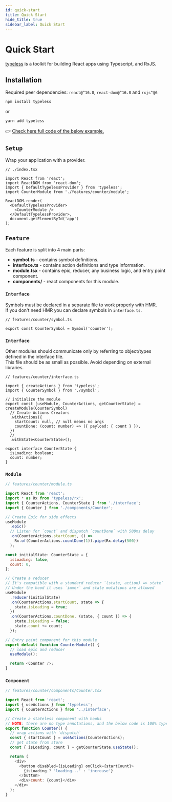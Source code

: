 ```yaml
---
id: quick-start
title: Quick Start
hide_title: true
sidebar_label: Quick Start
---
```


# Quick Start
[typeless](https://github.com/typeless-js/typeless) is a toolkit for building React apps using Typescript, and RxJS.


## Installation

Required peer dependencies: `react@^16.8`, `react-dom@^16.8` and `rxjs^@6`

```bash
npm install typeless
```

or

```bash
yarn add typeless
```

👉 [Check here full code of the below example.](https://codesandbox.io/s/x3qwol55xq)


## `Setup`
Wrap your application with a provider.

```tsx
// ./index.tsx

import React from 'react';
import ReactDOM from 'react-dom';
import { DefaultTypelessProvider } from 'typeless';
import CounterModule from './features/counter/module';

ReactDOM.render(
  <DefaultTypelessProvider>
    <CounterModule />
  </DefaultTypelessProvider>,
  document.getElementById('app')
);
```

## `Feature`
Each feature is split into 4 main parts:
- **symbol.ts** - contains symbol definitions.
- **interface.ts** - contains action definitions and type information.
- **module.tsx** - contains epic, reducer, any business logic, and entry point component.
- **components/** - react components for this module.

### `Interface`
 Symbols must be declared in a separate file to work properly with HMR.  
 If you don't need HMR you can declare symbols in `interface.ts`.

```tsx
// features/counter/symbol.ts

export const CounterSymbol = Symbol('counter');
```

### `Interface`
Other modules should communicate only by referring to object/types defined in the interface file.  
This file should be as small as possible. Avoid depending on external libraries.  


```tsx
// features/counter/interface.ts

import { createActions } from 'typeless';
import { CounterSymbol } from './symbol';

// initialize the module
export const [useModule, CounterActions, getCounterState] = createModule(CounterSymbol)
  // Create Actions Creators
  .withActions({
    startCount: null, // null means no args
    countDone: (count: number) => ({ payload: { count } }),
  })
  //
  .withState<CounterState>();

export interface CounterState {
  isLoading: boolean;
  count: number;
}
```

### `Module`

```js
// features/counter/module.ts

import React from 'react';
import * as Rx from 'typeless/rx';
import { CounterActions, CounterState } from './interface';
import { Counter } from './components/Counter';

// Create Epic for side effects
useModule
  .epic()
  // Listen for `count` and dispatch `countDone` with 500ms delay
  .on(CounterActions.startCount, () =>
    Rx.of(CounterActions.countDone(1)).pipe(Rx.delay(500))
  );

const initialState: CounterState = {
  isLoading: false,
  count: 0,
};

// Create a reducer
// It's compatible with a standard reducer `(state, action) => state`
// Under the hood it uses `immer` and state mutations are allowed
useModule
  .reducer(initialState)
  .on(CounterActions.startCount, state => {
    state.isLoading = true;
  })
  .on(CounterActions.countDone, (state, { count }) => {
    state.isLoading = false;
    state.count += count;
  });

// Entry point component for this module
export default function CounterModule() {
  // load epic and reducer
  useModule();

  return <Counter />;
}
```

### `Component`

```js
// features/counter/components/Counter.tsx

import React from 'react';
import { useActions } from 'typeless';
import { CounterActions } from '../interface';

// Create a stateless component with hooks
// NOTE: there are no type annotations, and the below code is 100% type-safe!
export function Counter() {
  // wrap actions with `dispatch`
  const { startCount } = useActions(CounterActions);
  // get state from store
  const { isLoading, count } = getCounterState.useState();

  return (
    <div>
      <button disabled={isLoading} onClick={startCount}>
        {isLoading ? 'loading...' : 'increase'}
      </button>
      <div>count: {count}</div>
    </div>
  );
}
```